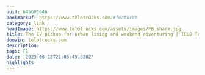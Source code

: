 ```yaml
---
uuid: 645601646
bookmarkOf: https://www.telotrucks.com/#features
category: link
headImage: https://www.telotrucks.com/assets/images/FB_share.jpg
title: The EV pickup for urban living and weekend adventuring | TELO Trucks
domain: telotrucks.com
description:
tags: []
date: '2023-06-13T21:05:45.830Z'
highlights:
---
```



